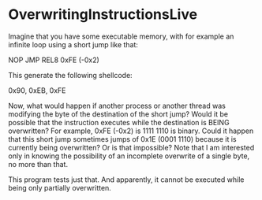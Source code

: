 # OverwritingInstructionsLive

Imagine that you have some executable memory, with for example an infinite loop using a short jump like that:

NOP
JMP REL8 0xFE (-0x2)

This generate the following shellcode:

0x90, 0xEB, 0xFE

Now, what would happen if another process or another thread was modifying the byte of the destination of the short jump?
Would it be possible that the instruction executes while the destination is BEING overwritten?
For example, 0xFE (-0x2) is 1111 1110 is binary.
Could it happen that this short jump sometimes jumps of 0x1E (0001 1110) because it is currently being overwritten?
Or is that impossible?
Note that I am interested only in knowing the possibility of an incomplete overwrite of a single byte, no more than that.

This program tests just that.
And apparently, it cannot be executed while being only partially overwritten.
